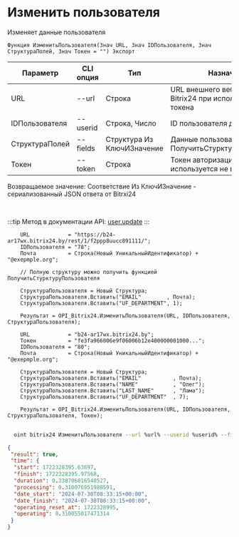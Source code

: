﻿---
sidebar_position: 4
---

# Изменить пользователя
 Изменяет данные пользователя



`Функция ИзменитьПользователя(Знач URL, Знач IDПользователя, Знач СтруктураПолей, Знач Токен = "") Экспорт`

  | Параметр | CLI опция | Тип | Назначение |
  |-|-|-|-|
  | URL | --url | Строка | URL внешнего вебхука или адрес Bitrix24 при использовании токена |
  | IDПользователя | --userid | Строка, Число | ID пользователя для изменения |
  | СтруктураПолей | --fields | Структура Из КлючИЗначение | Данные пользователя. См. ПолучитьСтурктуруПользователя |
  | Токен | --token | Строка | Токен авторизации, если используется не вебхук |

  
  Возвращаемое значение:   Соответствие Из КлючИЗначение - сериализованный JSON ответа от Bitrxi24

<br/>

:::tip
Метод в документации API: [user.update](https://dev.1c-bitrix.ru/rest_help/users/user_update.php)
:::
<br/>


```bsl title="Пример кода"
    URL            = "https://b24-ar17wx.bitrix24.by/rest/1/f2ppp8uucc891111/";
    IDПользователя = "78";
    Почта          = Строка(Новый УникальныйИдентификатор) + "@exepmple.org";

    // Полную структуру можно получить функцией ПолучитьСтурктуруПользователя

    СтруктураПользователя = Новый Структура;
    СтруктураПользователя.Вставить("EMAIL"        , Почта);
    СтруктураПользователя.Вставить("UF_DEPARTMENT", 1);

    Результат = OPI_Bitrix24.ИзменитьПользователя(URL, IDПользователя, СтруктураПользователя);

    URL            = "b24-ar17wx.bitrix24.by";
    Токен          = "fe3fa966006e9f06006b12e400000001000...";
    IDПользователя = "80";
    Почта          = Строка(Новый УникальныйИдентификатор) + "@exepmple.org";

    СтруктураПользователя = Новый Структура;
    СтруктураПользователя.Вставить("EMAIL"          , Почта);
    СтруктураПользователя.Вставить("NAME"           , "Олег");
    СтруктураПользователя.Вставить("LAST_NAME"      , "Лама");
    СтруктураПользователя.Вставить("UF_DEPARTMENT"  , 7);

    Результат = OPI_Bitrix24.ИзменитьПользователя(URL, IDПользователя, СтруктураПользователя, Токен);
```



```sh title="Пример команды CLI"
    
  oint bitrix24 ИзменитьПользователя --url %url% --userid %userid% --fields %fields% --token %token%

```

```json title="Результат"
{
 "result": true,
 "time": {
  "start": 1722328395.63697,
  "finish": 1722328395.97568,
  "duration": 0.338706016540527,
  "processing": 0.310076951980591,
  "date_start": "2024-07-30T08:33:15+00:00",
  "date_finish": "2024-07-30T08:33:15+00:00",
  "operating_reset_at": 1722328995,
  "operating": 0.310055017471314
 }
}
```
